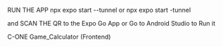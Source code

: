 RUN THE APP
npx expo start --tunnel
or
npx expo start -tunnel

and SCAN THE QR to the Expo Go App or Go to Android Studio to Run it

C-ONE Game_Calculator (Frontend)
